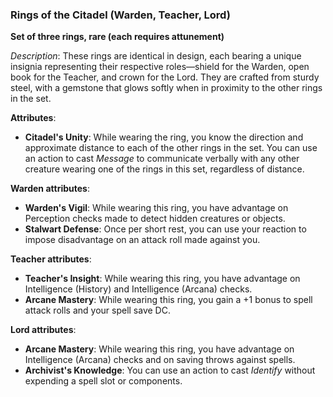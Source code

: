 ### Rings of the Citadel (Warden, Teacher, Lord)

**Set of three rings, rare (each requires attunement)**

_Description_: These rings are identical in design, each bearing a unique insignia representing their respective roles—shield for the Warden, open book for the Teacher, and crown for the Lord. They are crafted from sturdy steel, with a gemstone that glows softly when in proximity to the other rings in the set.

**Attributes**:

- **Citadel's Unity**: While wearing the ring, you know the direction and approximate distance to each of the other rings in the set. You can use an action to cast _Message_ to communicate verbally with any other creature wearing one of the rings in this set, regardless of distance.


**Warden attributes**:

- **Warden's Vigil**: While wearing this ring, you have advantage on Perception checks made to detect hidden creatures or objects.
- **Stalwart Defense**: Once per short rest, you can use your reaction to impose disadvantage on an attack roll made against you.

**Teacher attributes**:

- **Teacher's Insight**: While wearing this ring, you have advantage on Intelligence (History) and Intelligence (Arcana) checks.
- **Arcane Mastery**: While wearing this ring, you gain a +1 bonus to spell attack rolls and your spell save DC.

**Lord attributes**:

- **Arcane Mastery**: While wearing this ring, you have advantage on Intelligence (Arcana) checks and on saving throws against spells.
- **Archivist's Knowledge**: You can use an action to cast _Identify_ without expending a spell slot or components.